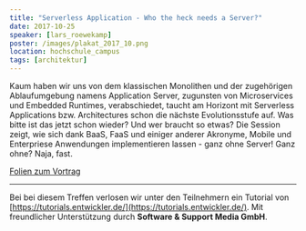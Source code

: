 ```yaml
---
title: "Serverless Application - Who the heck needs a Server?"
date: 2017-10-25
speaker: [lars_roewekamp]
poster: /images/plakat_2017_10.png
location: hochschule_campus
tags: [architektur]
---
```


Kaum haben wir uns von dem klassischen Monolithen und der zugehörigen Ablaufumgebung namens Application Server,
zugunsten von Microservices und Embedded Runtimes, verabschiedet, taucht am Horizont mit Serverless Applications bzw.
Architectures schon die nächste Evolutionsstufe auf. Was bitte ist das jetzt schon wieder? Und wer braucht so etwas? Die
Session zeigt, wie sich dank BaaS, FaaS und einiger anderer Akronyme, Mobile und Enterpriese Anwendungen implementieren
lassen - ganz ohne Server! Ganz ohne? Naja, fast.

<p><a href="https://www.dropbox.com/s/nrt9jb5mtwkxh2s/se_serverless.pdf">Folien zum Vortrag</a></p>

---

Bei bei diesem Treffen verlosen wir unter den Teilnehmern ein Tutorial von
[https://tutorials.entwickler.de/](https://tutorials.entwickler.de/). Mit freundlicher Unterstützung durch **Software &
Support Media GmbH**.
